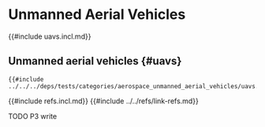 # Unmanned Aerial Vehicles

{{#include uavs.incl.md}}

## Unmanned aerial vehicles {#uavs}

```rust,editable
{{#include ../../../deps/tests/categories/aerospace_unmanned_aerial_vehicles/uavs.rs:example}}
```

{{#include refs.incl.md}}
{{#include ../../refs/link-refs.md}}

<div class="hidden">
TODO P3 write
</div>
